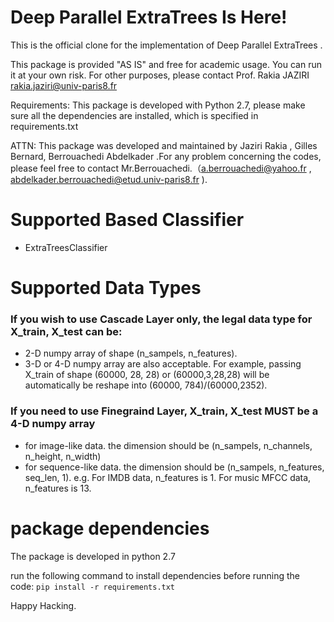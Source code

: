 Deep Parallel ExtraTrees Is Here!
========
This is the official clone for the implementation of Deep Parallel ExtraTrees .

This package is provided "AS IS" and free for academic usage. You can run it at your own risk. For other purposes, please contact Prof. Rakia JAZIRI <rakia.jaziri@univ-paris8.fr>

                                       
Requirements: This package is developed with Python 2.7, please make sure all the dependencies are installed,
which is specified in requirements.txt 

ATTN: This package was developed and maintained by Jaziri Rakia , Gilles Bernard, Berrouachedi Abdelkader .For any problem concerning the codes, please feel free to contact Mr.Berrouachedi.（a.berrouachedi@yahoo.fr , <abdelkader.berrouachedi@etud.univ-paris8.fr> ).


Supported Based Classifier
=====================

* ExtraTreesClassifier


Supported Data Types
=====================
  ### If you wish to use Cascade Layer only, the legal data type for X_train, X_test can be:
  *   2-D numpy array of shape (n_sampels, n_features).
  *   3-D or 4-D numpy array are also acceptable. For example, passing X_train of shape (60000, 28, 28) or (60000,3,28,28) will be automatically be reshape into (60000, 784)/(60000,2352).


  ### If you need to use Finegraind Layer, X_train, X_test MUST be a 4-D numpy array
  * for image-like data. the dimension should be (n_sampels, n_channels, n_height, n_width)
  * for sequence-like data. the dimension should be (n_sampels, n_features, seq_len, 1). e.g. For IMDB data, n_features is 1. For music MFCC data, n_features is 13.


package dependencies
========
The package is developed in python 2.7

run the following command to install dependencies before running the code:
```pip install -r requirements.txt```



Happy Hacking.
